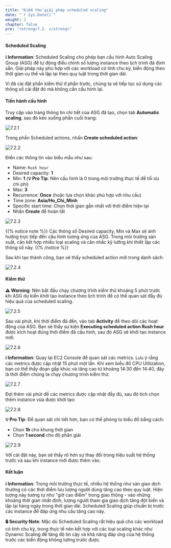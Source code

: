 ```yaml
---
title: "Kiểm thử giải pháp scheduled scaling"
date: "`r Sys.Date()`"
weight: 2
chapter: false
pre: "<strong>7.2. </strong>"
---
```


#### Scheduled Scaling

**ℹ️ Information**: Scheduled Scaling cho phép bạn cấu hình Auto Scaling Group (ASG) để tự động điều chỉnh số lượng instance theo lịch trình đã định sẵn. Giải pháp này phù hợp với các workload có tính chu kỳ, biến động theo thời gian cụ thể và lặp lại theo quy luật trong thời gian dài.

Vì đã cài đặt phần kiểm thử ở phần trước, chúng ta sẽ tiếp tục sử dụng các thông số cài đặt đó mà không cần cấu hình lại.

#### Tiến hành cấu hình

Truy cập vào trang thông tin chi tiết của ASG đã tạo, chọn tab **Automatic scaling**, sau đó kéo xuống phần cuối trang:

![7.2.1](/images/7-test-solution/7.2.1.png)

Trong phần Scheduled actions, nhấn **Create scheduled action**:

![7.2.2](/images/7-test-solution/7.2.2.png)

Điền các thông tin vào biểu mẫu như sau:

- Name: `Rush hour`
- Desired capacity: **1**
- Min: **1** (**💡 Pro Tip**: Nên cấu hình là 0 trong môi trường thực tế để tối ưu chi phí)
- Max: **3**
- Recurrence: **Once** (hoặc lựa chọn khác phù hợp với nhu cầu)
- Time zone: **Asia/Ho_Chi_Minh**
- Specific start time: Chọn thời gian gần nhất với thời điểm hiện tại
- Nhấn **Create** để hoàn tất

![7.2.3](/images/7-test-solution/7.2.3.png)

{{% notice note %}}
Các thông số Desired capacity, Min và Max sẽ ảnh hưởng trực tiếp đến cấu hình tương ứng của ASG. Trong môi trường sản xuất, cần kết hợp nhiều loại scaling và cân nhắc kỹ lưỡng khi thiết lập các thông số này.
{{% /notice %}}

Sau khi tạo thành công, bạn sẽ thấy scheduled action mới trong danh sách:

![7.2.4](/images/7-test-solution/7.2.4.png)

#### Kiểm thử

**⚠️ Warning**: Nên bắt đầu chạy chương trình kiểm thử khoảng 5 phút trước khi ASG dự kiến khởi tạo instance theo lịch trình để có thể quan sát đầy đủ hiệu quả của scheduled scaling.

![7.2.5](/images/7-test-solution/7.2.5.png)

Sau vài phút, khi thời điểm đã đến, vào tab **Activity** để theo dõi các hoạt động của ASG. Bạn sẽ thấy sự kiện **Executing scheduled action Rush hour** được kích hoạt đúng thời điểm đã cấu hình, sau đó ASG sẽ khởi tạo instance mới:

![7.2.6](/images/7-test-solution/7.2.6.png)

**ℹ️ Information**: Quay lại EC2 Console để quan sát các metrics. Lưu ý rằng các metrics được cập nhật 15 phút một lần. Khi xem biểu đồ CPU Utilization, bạn có thể thấy đoạn gấp khúc và tăng cao từ khoảng 14:30 đến 14:40, đây là thời điểm chúng ta chạy chương trình kiểm thử:

![7.2.7](/images/7-test-solution/7.2.7.png)

Đợi thêm vài phút để các metrics được cập nhật đầy đủ, sau đó tích chọn thêm instance vừa được khởi tạo:

![7.2.8](/images/7-test-solution/7.2.8.png)

**💡 Pro Tip**: Để quan sát chi tiết hơn, bạn có thể phóng to biểu đồ bằng cách:
- Chọn **1h** cho khung thời gian
- Chọn **1 second** cho độ phân giải

![7.2.9](/images/7-test-solution/7.2.9.png)

Với cài đặt này, bạn sẽ thấy rõ hơn sự thay đổi trong hiệu suất hệ thống trước và sau khi instance mới được thêm vào.

#### Kết luận

**ℹ️ Information**: Trong môi trường thực tế, nhiều hệ thống như sàn giao dịch thường có các thời điểm lưu lượng người dùng tăng cao theo quy luật. Hiện tượng này tương tự như "giờ cao điểm" trong giao thông - vào những khoảng thời gian nhất định, lượng người tham gia giao dịch tăng đột biến và lặp lại hàng ngày trong thời gian dài. Scheduled Scaling giúp chuẩn bị trước các instance để đáp ứng nhu cầu tăng cao này.

**🔒 Security Note**: Mặc dù Scheduled Scaling rất hiệu quả cho các workload có tính chu kỳ, trong thực tế nên kết hợp với các loại scaling khác như Dynamic Scaling để tăng độ tin cậy và khả năng đáp ứng của hệ thống trước các biến động không lường trước được.
